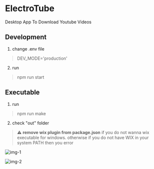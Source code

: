 # ElectroTube
Desktop App To Download Youtube Videos


## Development
1. change .env file
> DEV_MODE='production'
2. run
> npm run start

## Executable
1. run
> npm run make
2. check "out" folder


> :warning: **remove wix plugin from package.json** if you do not wanna wix executable for windows. otherwise if you do not have WIX in your system PATH then you error

![img-1](https://github.com/ElsevarAsadov/ElectroTube/assets/125838640/f2c98260-08af-4b8a-a1b3-4e2406955104)

![img-2](https://github.com/ElsevarAsadov/ElectroTube/assets/125838640/64bf80a7-6e8a-42ab-8d90-a600fa89e301)
